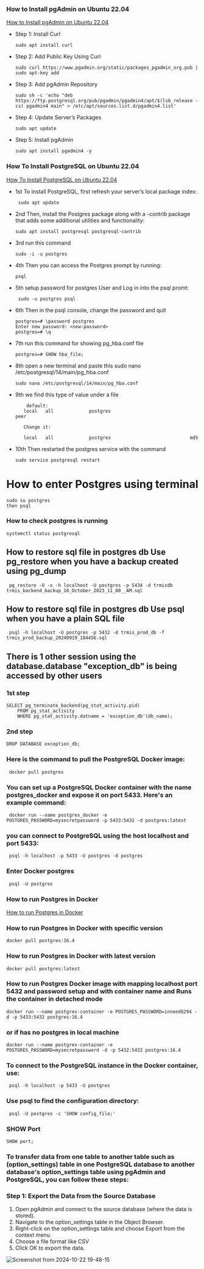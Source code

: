 ### How to Install pgAdmin on Ubuntu 22.04
 [How to Install pgAdmin on Ubuntu 22.04](https://linuxgenie.net/how-to-install-pgadmin-on-ubuntu-22-04/)

  - Step 1: Install Curl
    ```
    sudo apt install curl
    ```
  - Step 2: Add Public Key Using Curl
      ```
      sudo curl https://www.pgadmin.org/static/packages_pgadmin_org.pub | sudo apt-key add
      ```
  - Step 3: Add pgAdmin Repository
      ```
      sudo sh -c 'echo "deb https://ftp.postgresql.org/pub/pgadmin/pgadmin4/apt/$(lsb_release -cs) pgadmin4 main" > /etc/apt/sources.list.d/pgadmin4.list'
      ```
  - Step 4: Update Server’s Packages
      ```
      sudo apt update
      ```
  - Step 5: Install pgAdmin
      ```
      sudo apt install pgadmin4 -y
      ```
  


### How To Install PostgreSQL on Ubuntu 22.04
  [How To Install PostgreSQL on Ubuntu 22.04](https://www.digitalocean.com/community/tutorials/how-to-install-postgresql-on-ubuntu-22-04-quickstart)
   - 1st To install PostgreSQL, first refresh your server’s local package index:
      ```
       sudo apt update
      ```
   - 2nd Then, install the Postgres package along with a -contrib package that adds some additional utilities and functionality:
       ```
       sudo apt install postgresql postgresql-contrib
       ```
   - 3rd run this command
      ```
      sudo -i -u postgres
      ```
   - 4th Then you can access the Postgres prompt by running:
      ```
      psql
      ```
  - 5th setup password for postgres User and Log in into the psql promt:
      ```
       sudo -u postgres psql
      ```
  - 6th Then in the psql console, change the password and quit
      ```
      postgres=# \password postgres
      Enter new password: <new-password>
      postgres=# \q
      ```
  - 7th run this command for showing pg_hba.conf file
      ```
      postgres=# SHOW hba_file;
      ```
  - 8th open a new terminal and paste this sudo nano /etc/postgresql/14/main/pg_hba.conf
      ```
      sudo nano /etc/postgresql/14/main/pg_hba.conf
      ```
  - 9th we find this type of value under a file
      ```
          default:
         local   all             postgres                             peer
      
         Change it: 
      
         local   all             postgres                             md5
      ```
  - 10th Then restarted the postgres service with the command
      ```
      sudo service postgresql restart
      ```
    
# How to enter Postgres using terminal
```
sudo su postgres
then psql
```

### How to check postgres is running
```
systemctl status postgresql
```

## How to restore sql file in postgres db Use pg_restore when you have a backup created using pg_dump
 ```
  pg_restore -O -x -h localhost -U postgres -p 5434 -d trmisdb trmis_backend_backup_16_October_2023_11_00__AM.sql
 ```

## How to restore sql file in postgres db Use psql when you have a plain SQL file
 ```
  psql -h localhost -U postgres -p 5432 -d trmis_prod_db -f trmis_prod_backup_20240919_184456.sql
 ```

## There is 1 other session using the database.database "exception_db" is being accessed by other users
### 1st step
```
SELECT pg_terminate_backend(pg_stat_activity.pid)
    FROM pg_stat_activity
    WHERE pg_stat_activity.datname = 'exception_db'(db_name);
```
### 2nd step
```
DROP DATABASE exception_db;
```
### Here is the command to pull the PostgreSQL Docker image:
 ```
  docker pull postgres
 ```
### You can set up a PostgreSQL Docker container with the name postgres_docker and expose it on port 5433. Here's an example command:
```
 docker run --name postgres_docker -e POSTGRES_PASSWORD=mysecretpassword -p 5433:5432 -d postgres:latest
```
### you can connect to PostgreSQL using the host localhost and port 5433:
```
 psql -h localhost -p 5433 -U postgres -d postgres
```
### Enter Docker postgres
```
 psql -U postgres
```

### How to run Postgres in Docker
  [How to run Postgres in Docker](https://www.docker.com/blog/how-to-use-the-postgres-docker-official-image/)
  
### How to run Postgres in Docker with specific version
 ```
 docker pull postgres:16.4
 ```
### How to run Postgres in Docker with latest version
 ```
 docker pull postgres:latest
 ```

### How to run Postgres Docker image with mapping localhost port 5432 and password setup and with container name and Runs the container in detached mode 
 ```
 docker run --name postgres-container -e POSTGRES_PASSWORD=inneed8294 -d -p 5433:5432 postgres:16.4
 ```
### or if has no postgres in local machine
 ```
 docker run --name postgres-container -e POSTGRES_PASSWORD=mysecretpassword -d -p 5432:5432 postgres:16.4
 ```
### To connect to the PostgreSQL instance in the Docker container, use:
 ```
  psql -h localhost -p 5433 -U postgres
 ```
### Use psql to find the configuration directory:
  ```
   psql -U postgres -c 'SHOW config_file;'  
  ```
### SHOW Port
 ```
 SHOW port;
 ```

### To transfer data from one table to another table such as (option_settings) table in one PostgreSQL database to another database's option_settings table using pgAdmin and PostgreSQL, you can follow these steps:

### Step 1: Export the Data from the Source Database
  1. Open pgAdmin and connect to the source database (where the data is stored).
  2. Navigate to the option_settings table in the Object Browser.
  3. Right-click on the option_settings table and choose Export from the context menu.
  4. Choose a file format like CSV
  5. Click OK to export the data.

![Screenshot from 2024-10-22 19-48-15](https://github.com/user-attachments/assets/084be612-024a-41cb-9fc0-4000b5867f34)


